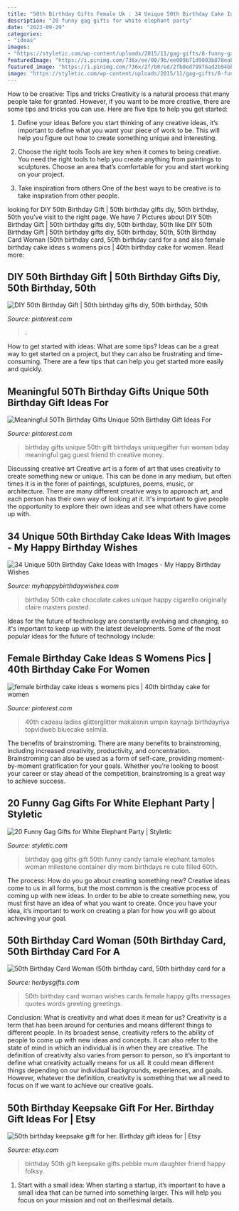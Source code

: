 ```yaml
---
title: "50th Birthday Gifts Female Uk : 34 Unique 50th Birthday Cake Ideas With Images"
description: "20 funny gag gifts for white elephant party"
date: "2023-09-29"
categories:
- "ideas"
images:
- "https://styletic.com/wp-content/uploads/2015/11/gag-gifts/8-funny-gag-gifts.jpg"
featuredImage: "https://i.pinimg.com/736x/ee/00/9b/ee009b71d9803b878eab49fabf04cd39.jpg"
featured_image: "https://i.pinimg.com/736x/2f/b0/ed/2fb0ed79976ad2b94bb268f4823acd3d--th-birthday-gifts.jpg"
image: "https://styletic.com/wp-content/uploads/2015/11/gag-gifts/8-funny-gag-gifts.jpg"
---
```



How to be creative: Tips and tricks
Creativity is a natural process that many people take for granted. However, if you want to be more creative, there are some tips and tricks you can use. Here are five tips to help you get started:
1. Define your ideas
Before you start thinking of any creative ideas, it’s important to define what you want your piece of work to be. This will help you figure out how to create something unique and interesting.

2. Choose the right tools
Tools are key when it comes to being creative. You need the right tools to help you create anything from paintings to sculptures. Choose an area that’s comfortable for you and start working on your project.
3. Take inspiration from others
One of the best ways to be creative is to take inspiration from other people.

	

		
looking for DIY 50th Birthday Gift | 50th birthday gifts diy, 50th birthday, 50th you've visit to the right page. We have 7 Pictures about DIY 50th Birthday Gift | 50th birthday gifts diy, 50th birthday, 50th like DIY 50th Birthday Gift | 50th birthday gifts diy, 50th birthday, 50th, 50th Birthday Card Woman (50th birthday card, 50th birthday card for a and also female birthday cake ideas s womens pics | 40th birthday cake for women. Read more:
		
    
## DIY 50th Birthday Gift | 50th Birthday Gifts Diy, 50th Birthday, 50th

<img loading=lazy src="https://i.pinimg.com/736x/2f/b0/ed/2fb0ed79976ad2b94bb268f4823acd3d--th-birthday-gifts.jpg" onerror="this.onerror=null;this.src='https://tse3.mm.bing.net/th?id=OIP.GCrCnbKQRTD8AD_oAPuIawHaJ3&amp;pid=15.1';" alt="DIY 50th Birthday Gift | 50th birthday gifts diy, 50th birthday, 50th">

_Source: pinterest.com_

>. 

	

How to get started with ideas: What are some tips?
Ideas can be a great way to get started on a project, but they can also be frustrating and time-consuming. There are a few tips that can help you get started more easily and quickly.

    
## Meaningful 50Th Birthday Gifts Unique 50th Birthday Gift Ideas For

<img loading=lazy src="https://i.pinimg.com/736x/c4/dc/f0/c4dcf097d570a885a959b095e7536360.jpg" onerror="this.onerror=null;this.src='https://tse1.mm.bing.net/th?id=OIP.DLl9PJqG-9UrLeeqfclFGwHaLH&amp;pid=15.1';" alt="Meaningful 50Th Birthday Gifts Unique 50th Birthday Gift Ideas For">

_Source: pinterest.com_

>birthday gifts unique 50th gift birthdays uniquegifter fun woman bday meaningful gag guest friend th creative money. 

	

Discussing creative art
Creative art is a form of art that uses creativity to create something new or unique. This can be done in any medium, but often times it is in the form of paintings, sculptures, poems, music, or architecture. There are many different creative ways to approach art, and each person has their own way of looking at it. It's important to give people the opportunity to explore their own ideas and see what others have come up with.

    
## 34 Unique 50th Birthday Cake Ideas With Images - My Happy Birthday Wishes

<img loading=lazy src="https://www.myhappybirthdaywishes.com/wp-content/uploads/2016/09/chocolate-cigarello-50th-birthday-cakes.jpg" onerror="this.onerror=null;this.src='https://tse3.mm.bing.net/th?id=OIP.5ZdZGaIJNHHN23eqAJaqPQHaJ3&amp;pid=15.1';" alt="34 Unique 50th Birthday Cake Ideas with Images - My Happy Birthday Wishes">

_Source: myhappybirthdaywishes.com_

>birthday 50th cake chocolate cakes unique happy cigarello originally claire masters posted. 

	

Ideas for the future of technology are constantly evolving and changing, so it's important to keep up with the latest developments. Some of the most popular ideas for the future of technology include: 

    
## Female Birthday Cake Ideas S Womens Pics | 40th Birthday Cake For Women

<img loading=lazy src="https://i.pinimg.com/736x/ee/00/9b/ee009b71d9803b878eab49fabf04cd39.jpg" onerror="this.onerror=null;this.src='https://tse4.mm.bing.net/th?id=OIP.vbyiWT_GWwh1NmkYXdUGJAHaJ4&amp;pid=15.1';" alt="female birthday cake ideas s womens pics | 40th birthday cake for women">

_Source: pinterest.com_

>40th cadeau ladies glitterglitter makalenin umpin kaynağı birthdayriya topvidweb bluecake selmila. 

	

The benefits of brainstroming.
There are many benefits to brainstroming, including increased creativity, productivity, and concentration. Brainstroming can also be used as a form of self-care, providing moment-by-moment gratification for your goals. Whether you’re looking to boost your career or stay ahead of the competition, brainstroming is a great way to achieve success.

    
## 20 Funny Gag Gifts For White Elephant Party | Styletic

<img loading=lazy src="https://styletic.com/wp-content/uploads/2015/11/gag-gifts/8-funny-gag-gifts.jpg" onerror="this.onerror=null;this.src='https://tse4.mm.bing.net/th?id=OIP.OMkyGqf4l_TN21Sa_Bto2gHaMg&amp;pid=15.1';" alt="20 Funny Gag Gifts for White Elephant Party | Styletic">

_Source: styletic.com_

>birthday gag gifts gift 50th funny candy tamale elephant tamales woman milestone container diy mom birthdays re cute filled 60th. 

	

The process: How do you go about creating something new?
Creative ideas come to us in all forms, but the most common is the creative process of coming up with new ideas. In order to be able to create something new, you must first have an idea of what you want to create. Once you have your idea, it’s important to work on creating a plan for how you will go about achieving your goal.

    
## 50th Birthday Card Woman (50th Birthday Card, 50th Birthday Card For A

<img loading=lazy src="https://cdn.shopify.com/s/files/1/0396/2981/products/z1_fa639127-5760-4fc5-b066-ee88cf71898d_large.jpg?v=1580225908" onerror="this.onerror=null;this.src='https://tse2.mm.bing.net/th?id=OIP.um3al7zws0d9DrBVMeg3DQAAAA&amp;pid=15.1';" alt="50th Birthday Card Woman (50th birthday card, 50th birthday card for a">

_Source: herbysgifts.com_

>50th birthday card woman wishes cards female happy gifts messages quotes words greeting greetings. 

	

Conclusion: What is creativity and what does it mean for us?
Creativity is a term that has been around for centuries and means different things to different people. In its broadest sense, creativity refers to the ability of people to come up with new ideas and concepts. It can also refer to the state of mind in which an individual is in when they are creative. The definition of creativity also varies from person to person, so it’s important to define what creativity actually means for us all. It could mean different things depending on our individual backgrounds, experiences, and goals. However, whatever the definition, creativity is something that we all need to focus on if we want to achieve our creative goals.

    
## 50th Birthday Keepsake Gift For Her. Birthday Gift Ideas For | Etsy

<img loading=lazy src="https://i.etsystatic.com/13970351/r/il/9cd2cf/1305351980/il_fullxfull.1305351980_myes.jpg" onerror="this.onerror=null;this.src='https://tse3.mm.bing.net/th?id=OIP.ERN59kkCQMUm1KmlRv5RtAHaJ4&amp;pid=15.1';" alt="50th birthday keepsake gift for her. Birthday gift ideas for | Etsy">

_Source: etsy.com_

>birthday 50th gift keepsake gifts pebble mum daughter friend happy folksy. 

	

1. Start with a small idea: When starting a startup, it’s important to have a small idea that can be turned into something larger. This will help you focus on your mission and not on theiflesimal details.

